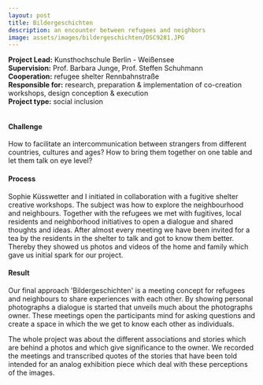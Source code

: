 ```yaml
---
layout: post
title: Bildergeschichten 
description: an encounter between refugees and neighbors
image: assets/images/bildergeschichten/DSC9281.JPG
---
```

**Project Lead:** Kunsthochschule Berlin - Weißensee<br />
**Supervision:** Prof. Barbara Junge, Prof. Steffen Schuhmann<br />
**Cooperation:** refugee shelter Rennbahnstraße<br />
**Responsible for:** research, preparation & implementation of co-creation workshops, design conception & execution <br />
**Project type:** social inclusion

<div class="row">
    <div class="6u 12u$(small)">
         <div class="row 50% uniform">
		<div class="6u"><span class="image fit"><img src="{{ site.url | absolute_path}}/assets/images/bildergeschichten/L1650965.jpg" alt="" /></span></div>
		<div class="6u"><span class="image fit"><img src="{{ site.url | absolute_path}}/assets/images/bildergeschichten/L1660024.JPG" alt="" /></span></div>
        <span class="image fit"><img src="{{ site.url | absolute_path}}/assets/images/bildergeschichten/PRÄSE_FINAL-23.png" alt="" /></span>
        <div class="6u"><span class="image fit"><img src="{{ site.url | absolute_path}}/assets/images/bildergeschichten/pic01.jpg" alt="" /></span></div>
		<div class="6u"><span class="image fit"><img src="{{ site.url | absolute_path}}/assets/images/bildergeschichten/L1670026.JPG" alt="" /></span></div>
        <div class="6u"><span class="image fit"><img src="{{ site.url | absolute_path}}/assets/images/bildergeschichten/DSC9246bearbeitet.jpg" alt="" /></span></div>
		<div class="6u"><span class="image fit"><img src="{{ site.url | absolute_path}}/assets/images/bildergeschichten/DSC9281.JPG" alt="" /></span></div>
</div>  
        </div>
	    <div class="6u 12u$(small)">
        <h4>Challenge</h4> 
        <p>How to facilitate an intercommunication between strangers from different countries, cultures and ages? How to bring them together on one table and let them talk on eye level? </p>
        <h4>Process</h4>
        <p>Sophie Küsswetter and I initiated in collaboration with a fugitive shelter creative workshops. The  subject was how to explore the neighbourhood and neighbours. Together with the refugees we met with fugitives, local residents and neighborhood initiatives to open a dialogue and shared thoughts and ideas. After almost every meeting we have been invited for a tea by the residents in the shelter to talk and got to know them better. Thereby they showed us photos and videos of the home and family which gave us initial spark for our project. </p>
        <h4>Result</h4>
        <p>Our final approach 'Bildergeschichten' is a meeting concept for refugees and neighbours to share experiences with each other. By showing personal photographs a dialogue is started that unveils much about the photographs owner. These meetings open the participants mind for asking questions and create a space in which the we get to know each other as individuals.</p>
        <p>The whole project was about the different associations and stories which are behind a photos and which give significance to the owner. We recorded the meetings and transcribed quotes of the stories that have been told intended for an analog exhibition piece which deal with these perceptions of the images.</p>
    </div>
</div>